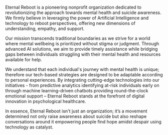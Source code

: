 Eternal Reboot is a pioneering nonprofit organization dedicated to revolutionizing the approach towards mental health and suicide awareness. We firmly believe in leveraging the power of Artificial Intelligence and technology to reboot perspectives, offering new dimensions of understanding, empathy, and support.

Our mission transcends traditional boundaries as we strive for a world where mental wellbeing is prioritized without stigma or judgment. Through advanced AI solutions, we aim to provide timely assistance while bridging gaps between individuals struggling with their mental health and resources available for help.

We understand that each individual's journey with mental health is unique; therefore our tech-based strategies are designed to be adaptable according to personal experiences. By integrating cutting-edge technologies into our initiatives - from predictive analytics identifying at-risk individuals early on through machine learning-driven chatbots providing round-the-clock emotional support – Eternal Reboot stands at the forefront of digital innovation in psychological healthcare.

In essence, Eternal Reboot isn't just an organization; it’s a movement determined not only raise awareness about suicide but also reshape conversations around it empowering people find hope amidst despair using technology as catalyst.
